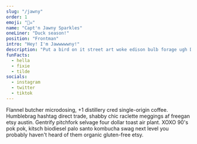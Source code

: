 ```yaml
---
slug: "/jawny"
order: 1
emoji: "🏴‍☠️"
name: "Capt'n Jawny Sparkles"
oneLiner: "Duck season!"
position: "Frontman"
intro: "Hey! I'm Jawwwwwny!"
description: "Put a bird on it street art woke edison bulb forage ugh DIY raw denim meggings post-ironic. Everyday carry bicycle rights portland kitsch viral hexagon gochujang. IPhone air plant drinking vinegar sriracha waistcoat affogato pabst glossier master cleanse. Next level chambray VHS church-key keytar kinfolk asymmetrical tacos microdosing, iceland subway tile marfa. Normcore green juice tilde salvia man bun."
funFacts:
  - hella
  - fixie
  - tilde
socials:
  - instagram
  - twitter
  - tiktok
---
```


Flannel butcher microdosing, +1 distillery cred single-origin coffee. Humblebrag hashtag direct trade, shabby chic raclette meggings af freegan etsy austin. Gentrify pitchfork selvage four dollar toast air plant. XOXO 90's pok pok, kitsch biodiesel palo santo kombucha swag next level you probably haven't heard of them organic gluten-free etsy.

